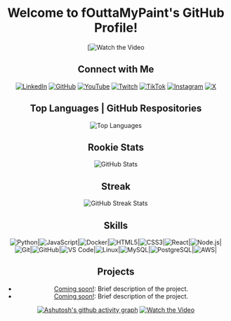 <div align="center">

# Welcome to fOuttaMyPaint's GitHub Profile!

[![Watch the Video](https://img.[youtube.com/vi/PjbG-E4g-Mc/maxresdefault.jpg)

## Connect with Me

[![LinkedIn](https://img.shields.io/badge/LinkedIn-0077B5?style=for-the-badge&logo=linkedin&logoColor=white)](https://linkedin.com/in/yourprofile)
[![GitHub](https://img.shields.io/badge/GitHub-100000?style=for-the-badge&logo=github&logoColor=white)](https://github.com/yourusername)
[![YouTube](https://img.shields.io/badge/YouTube-FF0000?style=for-the-badge&logo=youtube&logoColor=white)](https://youtube.com/yourchannel)
[![Twitch](https://img.shields.io/badge/Twitch-9146FF?style=for-the-badge&logo=twitch&logoColor=white)](https://twitch.tv/yourusername)
[![TikTok](https://img.shields.io/badge/TikTok-000000?style=for-the-badge&logo=tiktok&logoColor=white)](https://tiktok.com/@yourusername)
[![Instagram](https://img.shields.io/badge/Instagram-E4405F?style=for-the-badge&logo=instagram&logoColor=white)](https://instagram.com/yourusername)
[![X](https://img.shields.io/badge/X-333333?style=for-the-badge&logo=x&logoColor=white)](https://x.com/yourusername)

## Top Languages | GitHub Respositories
![Top Languages](https://github-readme-stats.vercel.app/api/top-langs/?username=fOuttaMyPaint&layout=compact&theme=radical)

## Rookie Stats
![GitHub Stats](https://github-readme-stats.vercel.app/api?username=fOuttaMyPaint&show_icons=true&theme=radical)

## Streak
![GitHub Streak Stats](https://github-readme-streak-stats.herokuapp.com/?user=fOuttaMyPaint&theme=dark)

## Skills

<div style="display: flex; justify-content: center; flex-wrap: wrap;">
    <img src="https://img.shields.io/badge/Python-3776AB?style=for-the-badge&logo=python&logoColor=white" alt="Python"> |
    <img src="https://img.shields.io/badge/JavaScript-F7DF1E?style=for-the-badge&logo=javascript&logoColor=black" alt="JavaScript"> |
    <img src="https://img.shields.io/badge/Docker-2496ED?style=for-the-badge&logo=docker&logoColor=white" alt="Docker"> |
    <img src="https://img.shields.io/badge/HTML5-E34F26?style=for-the-badge&logo=html5&logoColor=white" alt="HTML5"> |
    <img src="https://img.shields.io/badge/CSS3-1572B6?style=for-the-badge&logo=css3&logoColor=white" alt="CSS3"> |
    <img src="https://img.shields.io/badge/React-20232A?style=for-the-badge&logo=react&logoColor=61DAFB" alt="React"> |
    <img src="https://img.shields.io/badge/Node.js-339933?style=for-the-badge&logo=nodedotjs&logoColor=white" alt="Node.js"> |
    <img src="https://img.shields.io/badge/Git-F05032?style=for-the-badge&logo=git&logoColor=white" alt="Git"> |
    <img src="https://img.shields.io/badge/GitHub-181717?style=for-the-badge&logo=github&logoColor=white" alt="GitHub"> |
    <img src="https://img.shields.io/badge/VS%20Code-0078D4?style=for-the-badge&logo=visual-studio-code&logoColor=white" alt="VS Code"> |
    <img src="https://img.shields.io/badge/Linux-FCC624?style=for-the-badge&logo=linux&logoColor=black" alt="Linux"> |
    <img src="https://img.shields.io/badge/MySQL-4479A1?style=for-the-badge&logo=mysql&logoColor=white" alt="MySQL"> |
    <img src="https://img.shields.io/badge/PostgreSQL-336791?style=for-the-badge&logo=postgresql&logoColor=white" alt="PostgreSQL"> |
    <img src="https://img.shields.io/badge/AWS-232F3E?style=for-the-badge&logo=amazon-aws&logoColor=white" alt="AWS"> |
</div>

## Projects
- [Coming soon!](link-to-project): Brief description of the project.
- [Coming soon!](link-to-project): Brief description of the project.

[![Ashutosh's github activity graph](https://github-readme-activity-graph.vercel.app/graph?username=fOuttaMyPaint&bg_color=000000&color=00ff33&line=ffea00&point=009903&area=true&hide_border=true)](https://github.com/ashutosh00710/github-readme-activity-graph)
[![Watch the Video](https://img.youtube.com/vi/ChOVlOcw5gA/maxresdefault.jpg)](https://youtu.be/ChOVlOcw5gA)
